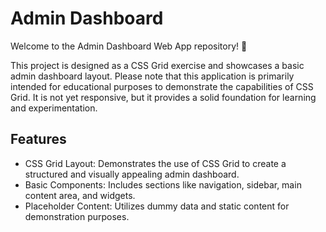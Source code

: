 # Admin Dashboard

Welcome to the Admin Dashboard Web App repository! 🎉

This project is designed as a CSS Grid exercise and showcases a basic admin dashboard layout. Please note that this application is primarily intended for educational purposes to demonstrate the capabilities of CSS Grid. It is not yet responsive, but it provides a solid foundation for learning and experimentation.

## Features

  - CSS Grid Layout: Demonstrates the use of CSS Grid to create a structured and visually appealing admin dashboard.
  - Basic Components: Includes sections like navigation, sidebar, main content area, and widgets.
  - Placeholder Content: Utilizes dummy data and static content for demonstration purposes.
